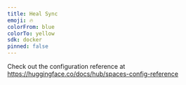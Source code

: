 ```yaml
---
title: Heal Sync
emoji: 🔥
colorFrom: blue
colorTo: yellow
sdk: docker
pinned: false
---
```


Check out the configuration reference at https://huggingface.co/docs/hub/spaces-config-reference
